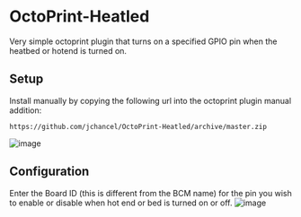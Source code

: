 # OctoPrint-Heatled

Very simple octoprint plugin that turns on a specified GPIO pin when the heatbed or hotend is turned on.   

## Setup

Install manually by copying the following url into the octoprint plugin manual addition:

    https://github.com/jchancel/OctoPrint-Heatled/archive/master.zip

![image](https://user-images.githubusercontent.com/13112698/196035488-d56c92cd-2491-4bc2-a447-60b7778bdda1.png)



## Configuration

Enter the Board ID (this is different from the BCM name) for the pin you wish to enable or disable when hot end or bed is turned on or off.
![image](https://user-images.githubusercontent.com/13112698/196039416-2c29ba73-9ea8-4cb0-bb90-b2f0c467dcad.png)
